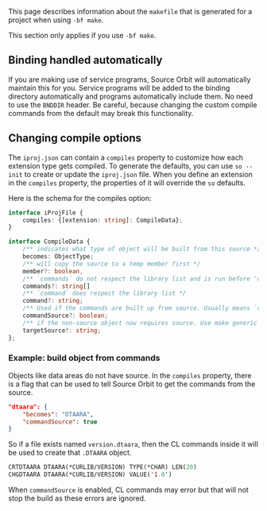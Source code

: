 This page describes information about the `makefile` that is generated for a project when using `-bf make`.

This section only applies if you use `-bf make`.

## Binding handled automatically

If you are making use of service programs, Source Orbit will automatically maintain this for you. Service programs will be added to the binding directory automatically and programs automatically include them. No need to use the `BNDDIR` header. Be careful, because changing the custom compile commands from the default may break this functionality.

## Changing compile options

The `iproj.json` can contain a `compiles` property to customize how each extension type gets compiled. To generate the defaults, you can use `so --init` to create or update the `iproj.json` file. When you define an extension in the `compiles` property, the properties of it will override the `so` defaults.

Here is the schema for the compiles option:

```ts
interface iProjFile {
	compiles: {[extension: string]: CompileData};
}

interface CompileData {
	/** indicates what type of object will be built from this source */
	becomes: ObjectType;
	/** will copy the source to a temp member first */
	member?: boolean,
	/** `commands` do not respect the library list and is run before 'command' */
	commands?: string[]
	/** `command` does respect the library list */
	command?: string;
	/** Used if the commands are built up from source. Usually means `command` and `commands` is blank */
	commandSource?: boolean;
	/** if the non-source object now requires source. Use make generic name like `qbndsrc/%.bnd` */
	targetSource?: string;
};
```

### Example: build object from commands

Objects like data areas do not have source. In the `compiles` property, there is a flag that can be used to tell Source Orbit to get the commands from the source.

```json
"dtaara": {
	"becomes": "DTAARA",
	"commandSource": true
}
```

So if a file exists named `version.dtaara`, then the CL commands inside it will be used to create that `.DTAARA` object.

```cl
CRTDTAARA DTAARA(*CURLIB/VERSION) TYPE(*CHAR) LEN(20)
CHGDTAARA DTAARA(*CURLIB/VERSION) VALUE('1.0')
```

When `commandSource` is enabled, CL commands may error but that will not stop the build as these errors are ignored.